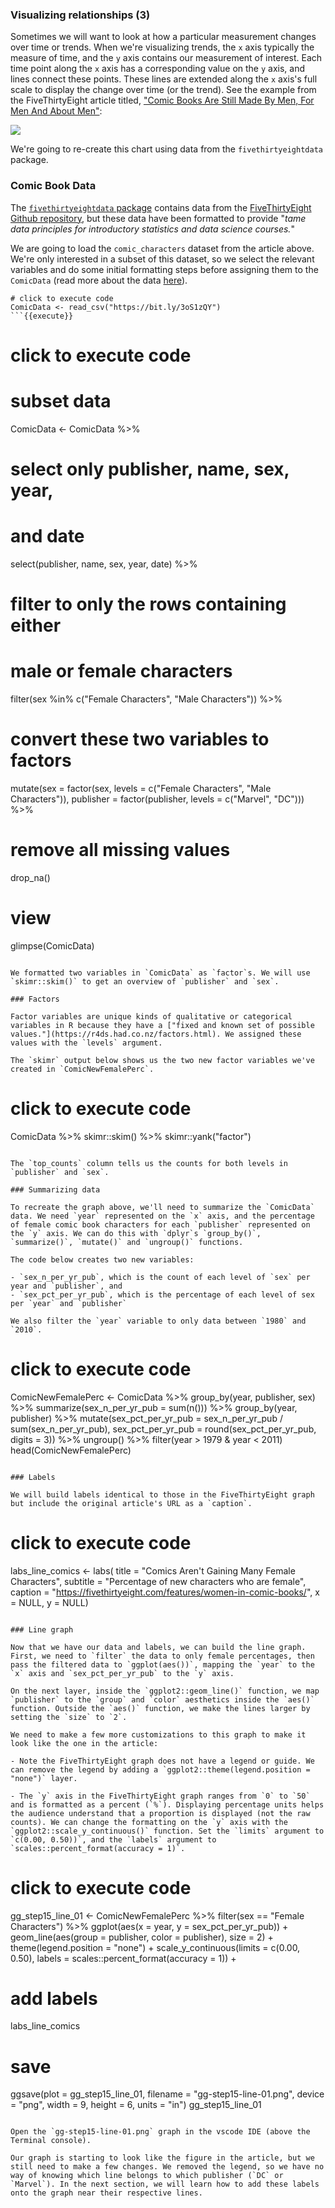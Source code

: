 ### Visualizing relationships (3)

Sometimes we will want to look at how a particular measurement changes over time or trends. When we're visualizing trends, the `x` axis typically the measure of time, and the `y` axis contains our measurement of interest. Each time point along the `x` axis has a corresponding value on the `y` axis, and lines connect these points. These lines are extended along the `x` axis's full scale to display the change over time (or the trend). See the example from the FiveThirtyEight article titled, ["Comic Books Are Still Made By Men, For Men And About Men"](https://fivethirtyeight.com/features/women-in-comic-books/):


![](https://fivethirtyeight.com/wp-content/uploads/2014/10/hickey-feature-comics-3.png?w=1220)

We're going to re-create this chart using data from the `fivethirtyeightdata` package. 

### Comic Book Data

The [`fivethirtyeightdata` package](https://fivethirtyeight-r.netlify.app/) contains data from the [FiveThirtyEight Github repository](https://github.com/fivethirtyeight/data), but these data have been formatted to provide "*tame data principles for introductory statistics and data science courses.*"

We are going to load the `comic_characters` dataset from the article above. We're only interested in a subset of this dataset, so we select the relevant variables and do some initial formatting steps before assigning them to the `ComicData` (read more about the data [here](https://cran.r-project.org/web/packages/fivethirtyeight/vignettes/fivethirtyeight.html)).

```
# click to execute code
ComicData <- read_csv("https://bit.ly/3oS1zQY") 
```{{execute}}

```
# click to execute code

# subset data
ComicData <- ComicData %>% 
  # select only publisher, name, sex, year, 
  # and date
  select(publisher, name, sex, year, date) %>% 
  # filter to only the rows containing either 
  # male or female characters
  filter(sex %in% c("Female Characters", "Male Characters")) %>% 
  # convert these two variables to factors
  mutate(sex = factor(sex, 
                      levels = c("Female Characters", 
                                 "Male Characters")),
         publisher = factor(publisher, 
                            levels = c("Marvel", "DC"))) %>% 
  # remove all missing values
  drop_na()
# view
glimpse(ComicData)
```{{execute}}

We formatted two variables in `ComicData` as `factor`s. We will use `skimr::skim()` to get an overview of `publisher` and `sex`.

### Factors

Factor variables are unique kinds of qualitative or categorical variables in R because they have a ["fixed and known set of possible values."](https://r4ds.had.co.nz/factors.html). We assigned these values with the `levels` argument.

The `skimr` output below shows us the two new factor variables we've created in `ComicNewFemalePerc`. 

```
# click to execute code
ComicData %>% 
  skimr::skim() %>% 
  skimr::yank("factor") 
```{{execute}}

The `top_counts` column tells us the counts for both levels in `publisher` and `sex`.

### Summarizing data 

To recreate the graph above, we'll need to summarize the `ComicData` data. We need `year` represented on the `x` axis, and the percentage of female comic book characters for each `publisher` represented on the `y` axis. We can do this with `dplyr`s `group_by()`, `summarize()`, `mutate()` and `ungroup()` functions. 

The code below creates two new variables: 

- `sex_n_per_yr_pub`, which is the count of each level of `sex` per year and `publisher`, and  
- `sex_pct_per_yr_pub`, which is the percentage of each level of sex per `year` and `publisher`  

We also filter the `year` variable to only data between `1980` and `2010`.

```
# click to execute code
ComicNewFemalePerc <- ComicData %>% 
  group_by(year, publisher, sex) %>% 
  summarize(sex_n_per_yr_pub = sum(n())) %>% 
  group_by(year, publisher) %>% 
  mutate(sex_pct_per_yr_pub = sex_n_per_yr_pub / sum(sex_n_per_yr_pub),
         sex_pct_per_yr_pub = round(sex_pct_per_yr_pub, digits = 3)) %>% 
  ungroup() %>% 
  filter(year > 1979 & year < 2011)
head(ComicNewFemalePerc)
```{{execute}}

### Labels

We will build labels identical to those in the FiveThirtyEight graph but include the original article's URL as a `caption`.

```
# click to execute code
labs_line_comics <- labs(
  title = "Comics Aren't Gaining Many Female Characters", 
  subtitle = "Percentage of new characters who are female", 
  caption = "https://fivethirtyeight.com/features/women-in-comic-books/",
  x = NULL, 
  y = NULL)
```{{execute}}

### Line graph

Now that we have our data and labels, we can build the line graph. First, we need to `filter` the data to only female percentages, then pass the filtered data to `ggplot(aes())`, mapping the `year` to the `x` axis and `sex_pct_per_yr_pub` to the `y` axis.

On the next layer, inside the `ggplot2::geom_line()` function, we map `publisher` to the `group` and `color` aesthetics inside the `aes()` function. Outside the `aes()` function, we make the lines larger by setting the `size` to `2`. 

We need to make a few more customizations to this graph to make it look like the one in the article:

- Note the FiveThirtyEight graph does not have a legend or guide. We can remove the legend by adding a `ggplot2::theme(legend.position = "none")` layer. 

- The `y` axis in the FiveThirtyEight graph ranges from `0` to `50` and is formatted as a percent (`%`). Displaying percentage units helps the audience understand that a proportion is displayed (not the raw counts). We can change the formatting on the `y` axis with the `ggplot2::scale_y_continuous()` function. Set the `limits` argument to `c(0.00, 0.50))`, and the `labels` argument to `scales::percent_format(accuracy = 1)`.

```
# click to execute code
gg_step15_line_01 <- ComicNewFemalePerc %>% 
  filter(sex == "Female Characters") %>% 
  ggplot(aes(x = year, y = sex_pct_per_yr_pub)) + 
  geom_line(aes(group = publisher, color = publisher),
            size = 2) + 
  theme(legend.position = "none") + 
  scale_y_continuous(limits = c(0.00, 0.50),
                     labels = scales::percent_format(accuracy = 1)) +
  # add labels
  labs_line_comics
# save
ggsave(plot = gg_step15_line_01,
        filename = "gg-step15-line-01.png",
        device = "png",
        width = 9,
        height = 6,
        units = "in")
gg_step15_line_01
```{{execute}}

Open the `gg-step15-line-01.png` graph in the vscode IDE (above the Terminal console). 

Our graph is starting to look like the figure in the article, but we still need to make a few changes. We removed the legend, so we have no way of knowing which line belongs to which publisher (`DC` or `Marvel`). In the next section, we will learn how to add these labels onto the graph near their respective lines.
